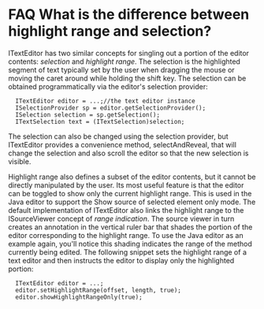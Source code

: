 

FAQ What is the difference between highlight range and selection?
=================================================================

ITextEditor has two similar concepts for singling out a portion of the editor contents: _selection_ and _highlight range_. The selection is the highlighted segment of text typically set by the user when dragging the mouse or moving the caret around while holding the shift key. The selection can be obtained programmatically via the editor's selection provider:

      ITextEditor editor = ...;//the text editor instance
      ISelectionProvider sp = editor.getSelectionProvider();
      ISelection selection = sp.getSelection();
      ITextSelection text = (ITextSelection)selection;

The selection can also be changed using the selection provider, but ITextEditor provides a convenience method, selectAndReveal, that will change the selection and also scroll the editor so that the new selection is visible.

Highlight range also defines a subset of the editor contents, but it cannot be directly manipulated by the user. Its most useful feature is that the editor can be toggled to show only the current highlight range. This is used in the Java editor to support the Show source of selected element only mode. The default implementation of ITextEditor also links the highlight range to the ISourceViewer concept of _range indication_. The source viewer in turn creates an annotation in the vertical ruler bar that shades the portion of the editor corresponding to the highlight range. To use the Java editor as an example again, you'll notice this shading indicates the range of the method currently being edited. The following snippet sets the highlight range of a text editor and then instructs the editor to display only the highlighted portion:

      ITextEditor editor = ...;
      editor.setHighlightRange(offset, length, true);
      editor.showHighlightRangeOnly(true);

